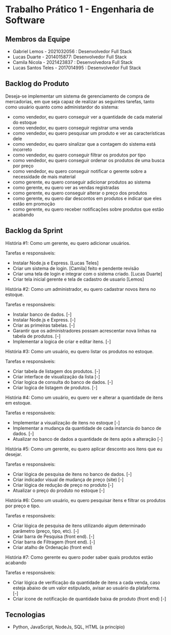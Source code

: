# Trabalho Prático 1 - Engenharia de Software

## Membros da Equipe
- Gabriel Lemos - 2021032056 : Desenvolvedor Full Stack
- Lucas Duarte -  2014015877: Desenvolvedor Full Stack
- Camila Nicola -  2021423837 : Desenvolvedora Full Stack
- Lucas Santos Teles - 2017014995 : Desenvolvedor Full Stack
 
## Backlog do Produto
Deseja-se implementar um sistema de gerenciamento de compra de mercadorias, em que seja capaz de realizar as seguintes tarefas, tanto como usuário quanto como administardor do sistema:
- como vendedor, eu quero conseguir ver a quantidade de cada material do estoque
- como vendedor, eu quero conseguir registrar uma venda
- como vendedor, eu quero pesquisar um produto e ver as características dele 
- como vendedor, eu quero sinalizar que a contagem do sistema está incorreto
- como vendedor, eu quero conseguir filtrar os produtos por tipo
- como vendedor, eu quero conseguir ordenar os produtos de uma busca por preço
- como vendedor, eu quero conseguir notificar o gerente sobre a necessidade de mais material
- como gerente, eu quero conseguir adicionar produtos ao sistema
- como gerente, eu quero ver as vendas registradas
- como gerente, eu quero conseguir alterar o preço dos produtos
- como gerente, eu quero dar descontos em produtos e indicar que eles estão em promoção
- como gerente, eu quero receber notificações sobre produtos que estão acabando


## Backlog da Sprint
História #1: Como um gerente, eu quero adicionar usuários.

Tarefas e responsáveis:
- Instalar Node.js e Express. [Lucas Teles]
- Criar um sistema de login. [Camila] feito e pendente revisão
- Criar uma tela de login e integrar com o sistema criado. [Lucas Duarte]
- Criar tela inicial gerente e tela de cadastro de usuario [Lemos]


História #2: Como um administrador, eu quero cadastrar novos itens no estoque.

Tarefas e responsáveis:
- Instalar banco de dados. [-]
- Instalar Node.js e Express. [-]
- Criar as primeiras tabelas. [-]
- Garantir que os administradores possam acrescentar nova linhas na tabela de produtos. [-]
- Implementar a logica de criar e editar itens. [-]


História #3: Como um usuário, eu quero listar os produtos no estoque.

Tarefas e responsáveis:

- Criar tabela de listagem dos produtos. [-]
- Criar interface de visualização da lista [-]
- Criar logica de consulta do banco de dados. [-]
- Criar logica de listagem de produtos. [-]


História #4: Como um usuário, eu quero ver e alterar a quantidade de itens em estoque.

Tarefas e responsáveis:

- Implementar a visualização de itens no estoque [-]
- Implementar a mudança da quantidade de cada instancia do banco de dados. [-]
- Atualizar no banco de dados a quantidade de itens após a alteração [-]


História #5: Como um gerente, eu quero aplicar desconto aos itens que eu desejar.

Tarefas e responsáveis:

- Criar lógica de pesquisa de itens no banco de dados. [-]
- Criar indicador visual de mudança de preço (site) [-]
- Criar lógica de redução de preço no produto [-]
- Atualizar o preço do produto no estoque [-]


História #6: Como um usuário, eu quero pesquisar itens e filtrar os produtos por preço e tipo.

Tarefas e responsáveis:

- Criar lógica de pesquisa de itens utilizando algum determinado parâmetro (preço, tipo, etc). [-]
- Criar barra de Pesquisa (front end). [-]
- Criar barra de Filtragem (front end). [-]
- Criar atalho de Ordenação (front end)

História #7: Como gerente eu quero poder saber quais produtos estão acabando

Tarefas e responsáveis:

- Criar lógica de verificação da quantidade de itens a cada venda, caso esteja abaixo de um valor estipulado, avisar ao usuário da plataforma. [-]
- Criar ícone de notificação de quantidade baixa de produto (front end) [-]

  
## Tecnologias
- Python, JavaScript, NodeJs, SQL, HTML (a princípio)
